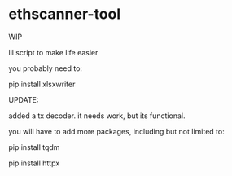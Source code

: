 # ethscanner-tool

WIP

lil script to make life easier


you probably need to:

pip install xlsxwriter


UPDATE:

added a tx decoder. it needs work, but its functional.

you will have to add more packages, including but not limited to:

pip install tqdm

pip install httpx
